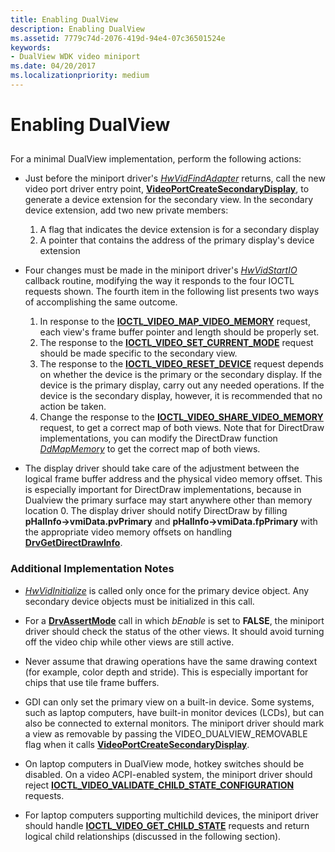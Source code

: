 ```yaml
---
title: Enabling DualView
description: Enabling DualView
ms.assetid: 7779c74d-2076-419d-94e4-07c36501524e
keywords:
- DualView WDK video miniport
ms.date: 04/20/2017
ms.localizationpriority: medium
---
```


# Enabling DualView


## <span id="ddk_enabling_dualview_gg"></span><span id="DDK_ENABLING_DUALVIEW_GG"></span>


For a minimal DualView implementation, perform the following actions:

-   Just before the miniport driver's [*HwVidFindAdapter*](/windows-hardware/drivers/ddi/video/nc-video-pvideo_hw_find_adapter) returns, call the new video port driver entry point, [**VideoPortCreateSecondaryDisplay**](/windows-hardware/drivers/ddi/video/nf-video-videoportcreatesecondarydisplay), to generate a device extension for the secondary view. In the secondary device extension, add two new private members:

    1.  A flag that indicates the device extension is for a secondary display
    2.  A pointer that contains the address of the primary display's device extension
-   Four changes must be made in the miniport driver's [*HwVidStartIO*](/windows-hardware/drivers/ddi/video/nc-video-pvideo_hw_start_io) callback routine, modifying the way it responds to the four IOCTL requests shown. The fourth item in the following list presents two ways of accomplishing the same outcome.

    1.  In response to the [**IOCTL\_VIDEO\_MAP\_VIDEO\_MEMORY**](/windows-hardware/drivers/ddi/ntddvdeo/ni-ntddvdeo-ioctl_video_map_video_memory) request, each view's frame buffer pointer and length should be properly set.
    2.  The response to the [**IOCTL\_VIDEO\_SET\_CURRENT\_MODE**](/windows-hardware/drivers/ddi/ntddvdeo/ni-ntddvdeo-ioctl_video_set_current_mode) request should be made specific to the secondary view.
    3.  The response to the [**IOCTL\_VIDEO\_RESET\_DEVICE**](/windows-hardware/drivers/ddi/ntddvdeo/ni-ntddvdeo-ioctl_video_reset_device) request depends on whether the device is the primary or the secondary display. If the device is the primary display, carry out any needed operations. If the device is the secondary display, however, it is recommended that no action be taken.
    4.  Change the response to the [**IOCTL\_VIDEO\_SHARE\_VIDEO\_MEMORY**](/windows-hardware/drivers/ddi/ntddvdeo/ni-ntddvdeo-ioctl_video_share_video_memory) request, to get a correct map of both views. Note that for DirectDraw implementations, you can modify the DirectDraw function [*DdMapMemory*](/windows/win32/api/ddrawint/nc-ddrawint-pdd_mapmemory) to get the correct map of both views.
-   The display driver should take care of the adjustment between the logical frame buffer address and the physical video memory offset. This is especially important for DirectDraw implementations, because in Dualview the primary surface may start anywhere other than memory location 0. The display driver should notify DirectDraw by filling **pHalInfo-&gt;vmiData.pvPrimary** and **pHalInfo-&gt;vmiData.fpPrimary** with the appropriate video memory offsets on handling [**DrvGetDirectDrawInfo**](/windows/win32/api/winddi/nf-winddi-drvgetdirectdrawinfo).

### <span id="Additional_Implementation_Notes"></span><span id="additional_implementation_notes"></span><span id="ADDITIONAL_IMPLEMENTATION_NOTES"></span>Additional Implementation Notes

-   [*HwVidInitialize*](/windows-hardware/drivers/ddi/video/nc-video-pvideo_hw_initialize) is called only once for the primary device object. Any secondary device objects must be initialized in this call.

-   For a [**DrvAssertMode**](/windows/win32/api/winddi/nf-winddi-drvassertmode) call in which *bEnable* is set to **FALSE**, the miniport driver should check the status of the other views. It should avoid turning off the video chip while other views are still active.

-   Never assume that drawing operations have the same drawing context (for example, color depth and stride). This is especially important for chips that use tile frame buffers.

-   GDI can only set the primary view on a built-in device. Some systems, such as laptop computers, have built-in monitor devices (LCDs), but can also be connected to external monitors. The miniport driver should mark a view as removable by passing the VIDEO\_DUALVIEW\_REMOVABLE flag when it calls [**VideoPortCreateSecondaryDisplay**](/windows-hardware/drivers/ddi/video/nf-video-videoportcreatesecondarydisplay).

-   On laptop computers in DualView mode, hotkey switches should be disabled. On a video ACPI-enabled system, the miniport driver should reject [**IOCTL\_VIDEO\_VALIDATE\_CHILD\_STATE\_CONFIGURATION**](/windows-hardware/drivers/ddi/ntddvdeo/ni-ntddvdeo-ioctl_video_validate_child_state_configuration) requests.

-   For laptop computers supporting multichild devices, the miniport driver should handle [**IOCTL\_VIDEO\_GET\_CHILD\_STATE**](/windows-hardware/drivers/ddi/ntddvdeo/ni-ntddvdeo-ioctl_video_get_child_state) requests and return logical child relationships (discussed in the following section).

 

